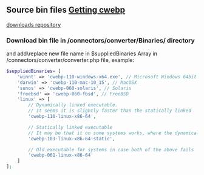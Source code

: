 ## Source bin files [Getting cwebp](https://developers.google.com/speed/webp/docs/precompiled) 
[downloads repository](https://storage.googleapis.com/downloads.webmproject.org/releases/webp/index.html)

### Download bin file in /connectors/converter/Binaries/ directory
and add\replace new file name in $suppliedBinaries Array in /connectors/converter/converter.php file, example:
```PHP
$suppliedBinaries= [
	'winnt' => 'cwebp-110-windows-x64.exe', // Microsoft Windows 64bit
	'darwin' => 'cwebp-110-mac-10_15', // MacOSX
	'sunos' => 'cwebp-060-solaris', // Solaris
	'freebsd' => 'cwebp-060-fbsd', // FreeBSD
	'linux' => [
		// Dynamically linked executable.
		// It seems it is slightly faster than the statically linked
		'cwebp-110-linux-x86-64',

		// Statically linked executable
		// It may be that it on some systems works, where the dynamically linked does not
		'cwebp-103-linux-x86-64-static',

		// Old executable for systems in case both of the above fails
		'cwebp-061-linux-x86-64'
	]
];
```
